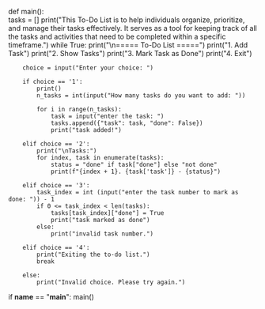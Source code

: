 def main():                                                                                                                                                                                                                                                                                                                                                                                                                                                                                                                                                                                                                                                                                                                                                                                                                                                                                                                                                                                                                                                             
    tasks = []
    print("This To-Do List  is to help individuals organize, prioritize, and manage their tasks effectively. It serves as a tool for keeping track of all the tasks and activities that need to be completed within a specific timeframe.")
    while True:
        print("\n===== To-Do List =====")
        print("1. Add Task")
        print("2. Show Tasks")
        print("3. Mark Task as Done")
        print("4. Exit")
        
        choice = input("Enter your choice: ")
        
        if choice == '1':
            print()
            n_tasks = int(input("How many tasks do you want to add: "))
            
            for i in range(n_tasks):
                task = input("enter the task: ")
                tasks.append({"task": task, "done": False})
                print("task added!")
        
        elif choice == '2':
            print("\nTasks:")
            for index, task in enumerate(tasks):
                status = "done" if task["done"] else "not done"
                print(f"{index + 1}. {task['task']} - {status}")
        
        elif choice == '3':
            task_index = int (input("enter the task number to mark as done: ")) - 1
            if 0 <= task_index < len(tasks):
                tasks[task_index]["done"] = True
                print("task marked as done")
            else:
                print("invalid task number.")
           
        elif choice == '4':
            print("Exiting the to-do list.")
            break
        
        else:
            print("Invalid choice. Please try again.")
            
if __name__ == "__main__":
    main()

